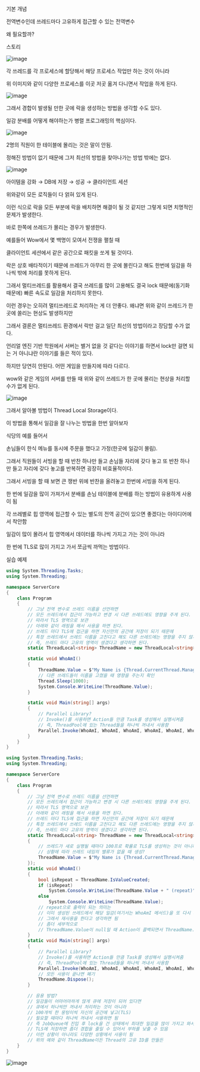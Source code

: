 기본 개념

전역변수인데 쓰레드마다 고유하게 접근할 수 있는 전역변수

왜 필요할까?

스토리

![image](https://user-images.githubusercontent.com/75019048/131054658-14ce9790-2da1-467d-bc3b-cd2ff2ac7956.png)

각 쓰레드를 각 프로세스에 할당해서 해당 프로세스 작업만 하는 것이 아니라

위 이미지와 같이 다양한 프로세스를 이곳 저곳 옮겨 다니면서 작업을 하게 된다.

![image](https://user-images.githubusercontent.com/75019048/131054673-8918d9fe-9056-4d69-9381-bc05936dd393.png)

그래서 경합이 발생될 만한 곳에 락을 생성하는 방법을 생각할 수도 있다.

일감 분배를 어떻게 해야하는가 병렬 프로그래밍의 핵심이다.

![image](https://user-images.githubusercontent.com/75019048/131054680-91346dc6-3b01-48f7-af76-1e4b409aa01a.png)

2명의 직원이 한 테이블에 몰리는 것은 말이 안됨.

정해진 방법이 없기 때문에 그저 최선의 방법을 찾아나가는 방법 밖에는 없다.

![image](https://user-images.githubusercontent.com/75019048/131054701-0e9160f3-f231-47c7-9171-b051d75aa1e0.png)

아이템을 강화 → DB에 저장 → 성공 → 클라이언트 세션

위와같이 모든 로직들이 다 얽혀 있게 된다.

이런 식으로 락을 모든 부분에 락을 배치하면 해결이 될 것 같지만 그렇게 되면 치명적인 문제가 발생한다.

바로 한쪽에 쓰레드가 몰리는 경우가 발생한다.

예를들어 Wow에서 몇 백명이 모여서 전쟁을 펼칠 때

클라이언트 세션에서 같은 공간으로 패킷을 쏘게 될 것이다.

락은 상호 배타적이기 때문에 쓰레드가 아무리 한 곳에 몰린다고 해도 한번에 일감을 하나씩 밖에 처리를 못하게 된다.

그래서 멀티쓰레드를 활용해서 결국 쓰레드를 많이 고용해도 결국 lock 때문에(동기화 때문에) 빠른 속도로 일감을 처리하지 못한다.

이런 경우는 오히려 멀티쓰레드로 처리하는 게 더 안좋다. 왜냐면 위와 같이 쓰레드가 한 곳에 쏠리는 현상도 발생하지만 

그래서 결론은 멀티쓰레드 환경에서 락만 걸고 일단 최선의 방법이라고 장담할 수가 없다.

언리얼 엔진 기반 학원에서 서버는 별거 없을 것 같다는 이야기를 하면서 lock만 걸면 되는 거 아니냐란 이야기를 들은 적이 있다.

하지만 당연히 안된다. 어떤 게임을 만들지에 따라 다르다.

wow와 같은 게임의 서버를 만들 때 위와 같이 쓰레드가 한 곳에 몰리는 현상을 처리할 수가 없게 된다.

![image](https://user-images.githubusercontent.com/75019048/131054713-36e071e7-ffec-4276-b8c8-fb4d0c52ca52.png)

그래서 알아볼 방법이 Thread Local Storage이다.

이 방법을 통해서 일감을 잘 나누는 방법을 한번 알아보자

식당의 예를 들어서

손님들이 한식 메뉴를 동시에 주문을 했다고 가정(한곳에 일감이 몰림).

그래서 직원들이 서빙을 할 때 반찬 하나만 들고 손님들 자리에 갖다 놓고 또 반찬 하나만 들고 자리에 갖다 놓고를 반복하면 굉장히 비효율적이다.

그래서 서빙을 할 때 보면 큰 쟁반 위에 반찬을 올려놓고 한번에 서빙을 하게 된다.

한 번에 일감을 많이 가져가서 분배를 손님 테이블에 분배를 하는 방법이 유용하게 사용이 됨

각 쓰레별로 힙 영역에 접근할 수 있는 별도의 전역 공간이 있으면 좋겠다는 아이디어에서 착안함

일감이 많이 몰려서 힙 영역에서 데이터를 하나씩 가지고 가는 것이 아니라 

한 번에 TLS로 많이 가지고 가서 쪼금씩 까먹는 방법이다.

실습 예제

```csharp
using System.Threading.Tasks;
using System.Threading;

namespace ServerCore
{
    class Program
    {
        // 그냥 전역 변수로 쓰레드 이름을 선언하면 
        // 모든 쓰레드에서 접근이 가능하고 변경 시 다른 쓰레드에도 영향을 주게 된다.
        // 따라서 TLS 영역으로 보관
        // 아래와 같이 래핑을 해서 사용을 하면 된다.
        // 쓰레드 마다 TLS에 접근을 하면 자신만의 공간에 저장이 되기 때문에 
        // 특정 쓰레드에서 쓰레드 이름을 고친다고 해도 다른 쓰레드에는 영향을 주지 않게 된다.
        // 즉, 쓰레드 마다 고유의 영역이 생겼다고 생각하면 된다.
        static ThreadLocal<string> ThreadName = new ThreadLocal<string>();

        static void WhoAmI()
        {
            ThreadName.Value = $"My Name is {Thread.CurrentThread.ManagedThreadId}";
            // 다른 쓰레드들이 이름을 고쳤을 때 영향을 주는지 확인
            Thread.Sleep(1000);
            System.Console.WriteLine(ThreadName.Value);
        }

        static void Main(string[] args)
        {
            // Parallel Library?
            // Invoke()를 사용하면 Action들 만큼 Task를 생성해서 실행시켜줌
            // 즉, ThreadPool에 있는 Thread들을 하나씩 꺼내서 사용함
            Parallel.Invoke(WhoAmI, WhoAmI, WhoAmI, WhoAmI, WhoAmI, WhoAmI);
        }
    }
}
```

```csharp
using System.Threading.Tasks;
using System.Threading;

namespace ServerCore
{
    class Program
    {
        // 그냥 전역 변수로 쓰레드 이름을 선언하면 
        // 모든 쓰레드에서 접근이 가능하고 변경 시 다른 쓰레드에도 영향을 주게 된다.
        // 따라서 TLS 영역으로 보관
        // 아래와 같이 래핑을 해서 사용을 하면 된다.
        // 쓰레드 마다 TLS에 접근을 하면 자신만의 공간에 저장이 되기 때문에 
        // 특정 쓰레드에서 쓰레드 이름을 고친다고 해도 다른 쓰레드에는 영향을 주지 않게 된다.
        // 즉, 쓰레드 마다 고유의 영역이 생겼다고 생각하면 된다.
        static ThreadLocal<string> ThreadName = new ThreadLocal<string>(()=> 
        { 
            // 쓰레드가 새로 실행될 때마다 100프로 확률로 TLS를 생성하는 것이 아니라
            // 상황에 따라 쓰레드 네임의 밸류가 없을 때 생성?
            ThreadName.Value = $"My Name is {Thread.CurrentThread.ManagedThreadId}";
        });
        static void WhoAmI()
        {
            bool isRepeat = ThreadName.IsValueCreated;
            if (isRepeat)
                System.Console.WriteLine(ThreadName.Value + " (repeat)");
            else
                System.Console.WriteLine(ThreadName.Value);
            // repeat으로 출력이 되는 의미는
            // 이미 생성된 쓰레드에서 해당 일감(여기서는 WhoAmI 메서드)을 또 다시 처리한다는 의미
            // 그래서 재사용을 한다고 생각하면 됨
            // 좀더 세부적으로 
            // ThreadName.Value이 null일 때 Action이 콜백되면서 ThreadName.Value 값이 할당됨
        }
        static void Main(string[] args)
        {
            // Parallel Library?
            // Invoke()를 사용하면 Action들 만큼 Task를 생성해서 실행시켜줌
            // 즉, ThreadPool에 있는 Thread들을 하나씩 꺼내서 사용함
            Parallel.Invoke(WhoAmI, WhoAmI, WhoAmI, WhoAmI, WhoAmI, WhoAmI);
            // 모든 사용이 끝나면 폐기
            ThreadName.Dispose();
        }

        // 응용 방법?
        // 일감들이 어마어마하게 많게 큐에 저장이 되어 있다면
        // 큐에서 하나씩만 꺼내서 처리하는 것이 아니라 
        // 100개씩 한 뭉텅이씩 자신의 공간에 넣고(TLS)
        // 필요할 때마다 하나씩 꺼내서 사용하면 됨
        // 즉 JobQueue에 진입 후 lock을 건 상태에서 최대한 일감을 많이 가지고 와서
        // TLS에 저장하면 좀더 경합을 줄일 수 있어서 부하를 낮출 수 있음
        // 이런 상황이 아니라도 다양한 상황에서 사용이 됨
        // 위의 예와 같이 ThreadName이든 Thread의 고유 ID를 만들든
    }
}
```

![image](https://user-images.githubusercontent.com/75019048/131054770-d294b809-0e7c-4667-83ce-acde099cc0ba.png)
